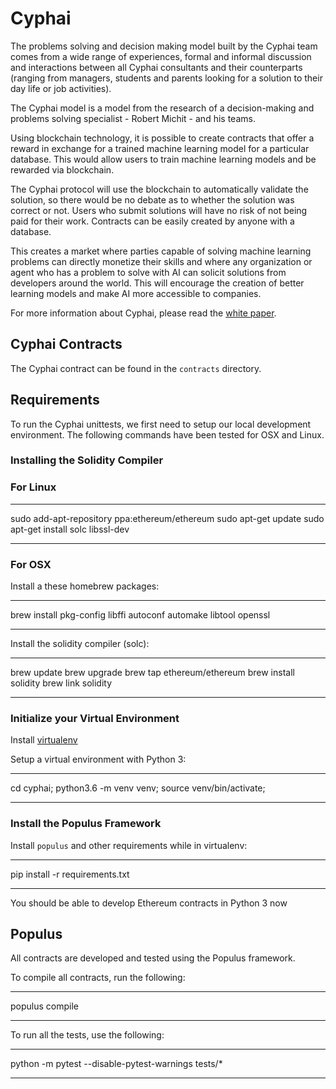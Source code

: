 # Cyphai

The problems solving and decision making model built by the Cyphai team comes from a wide range of experiences, formal and informal discussion and interactions between all Cyphai consultants and their counterparts (ranging from managers, students and parents looking for a solution to their day life or job activities).

The Cyphai model is a model from the research of a decision-making and problems solving specialist - Robert Michit - and his teams.

Using blockchain technology, it is possible to create contracts that offer a reward in exchange for a trained machine learning model for a particular database. This would allow users to train machine learning models and be rewarded via blockchain.

The Cyphai protocol will use the blockchain to automatically validate the solution, so there would be no debate as to whether the solution was correct or not. Users who submit solutions will have no risk of not being paid for their work. Contracts can be easily created by anyone with a database.

This creates a market where parties capable of solving machine learning problems can directly monetize their skills and where any organization or agent who has a problem to solve with AI can solicit solutions from developers around the world. This will encourage the creation of better learning models and make AI more accessible to companies.

For more information about Cyphai, please read the [white paper](https://cyph.ai/cyphai_whitepaper.pdf).

## Cyphai Contracts

The Cyphai contract can be found in the `contracts` directory.

## Requirements

To run the Cyphai unittests, we first need to setup our local development environment. The following commands have been tested for OSX and Linux.

### Installing the Solidity Compiler

### For Linux

***
sudo add-apt-repository ppa:ethereum/ethereum
sudo apt-get update
sudo apt-get install solc libssl-dev
***

### For OSX

Install a these homebrew packages:

***
brew install pkg-config libffi autoconf automake libtool openssl
***

Install the solidity compiler (solc):

***
brew update
brew upgrade
brew tap ethereum/ethereum
brew install solidity
brew link solidity
***

### Initialize your Virtual Environment

Install [virtualenv](https://virtualenv.pypa.io/en/stable/)

Setup a virtual environment with Python 3:

***
cd cyphai;
python3.6 -m venv venv;
source venv/bin/activate;

***

### Install the Populus Framework

Install `populus` and other requirements while in virtualenv:

***
pip install -r requirements.txt
***

You should be able to develop Ethereum contracts in Python 3 now

## Populus

All contracts are developed and tested using the Populus framework.

To compile all contracts, run the following:

***
populus compile
***

To run all the tests, use the following:

***
python -m pytest --disable-pytest-warnings tests/*
***
